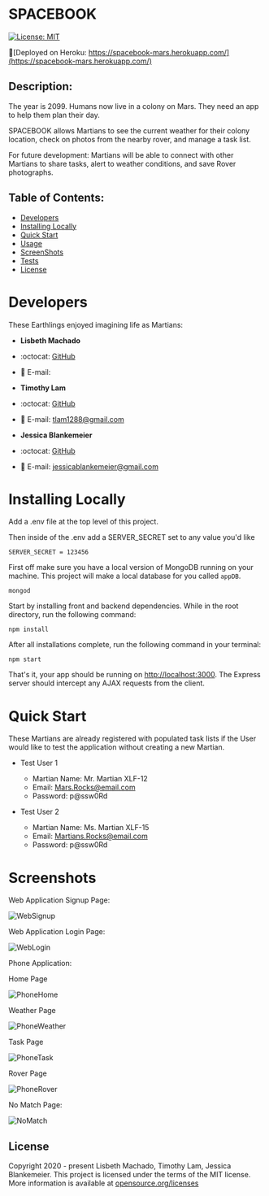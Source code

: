 # SPACEBOOK
[![License: MIT](https://img.shields.io/badge/License-MIT-yellow.svg)](https://opensource.org/licenses/MIT)

🚀[Deployed on Heroku: https://spacebook-mars.herokuapp.com/](https://spacebook-mars.herokuapp.com/)

## Description:  
 The year is 2099. Humans now live in a colony on Mars. They need an app to help them plan their day. 
 
SPACEBOOK allows Martians to see the current weather for their colony location, check on photos from the nearby rover, and manage a task list. 

For future development: Martians will be able to connect with other Martians to share tasks, alert to weather conditions, and save Rover photographs. 

## Table of Contents:
* [Developers](#developers)
* [Installing Locally](#installing-locally)
* [Quick Start](#quick-start)
* [Usage](./USAGE.md)
* [ScreenShots](#screenshots)
* [Tests](./Tests)
* [License](#license)

# Developers
These Earthlings enjoyed imagining life as Martians:

* **Lisbeth Machado**
* :octocat: [GitHub](https://github.com/lisbethmachado)
* 📧 E-mail: 

* **Timothy Lam**
* :octocat: [GitHub](https://github.com/tlam1288)
*  📧 E-mail: tlam1288@gmail.com

* **Jessica Blankemeier**
* :octocat: [GitHub](https://github.com/jessicablank)
*  📧 E-mail: jessicablankemeier@gmail.com

# Installing Locally

Add a .env file at the top level of this project.

Then inside of the .env add a SERVER_SECRET set to any value you'd like

```
SERVER_SECRET = 123456
```

First off make sure you have a local version of MongoDB running on your machine. This project will make a local database for you called `appDB`.

```
mongod
```

Start by installing front and backend dependencies. While in the root directory, run the following command:

```
npm install
```

After all installations complete, run the following command in your terminal:

```
npm start
```

That's it, your app should be running on <http://localhost:3000>. The Express server should intercept any AJAX requests from the client.

# Quick Start
These Martians are already registered with populated task lists if the User would like to test the application without creating a new Martian. 

* Test User 1

    * Martian Name: Mr. Martian XLF-12
    * Email: Mars.Rocks@email.com
    * Password: p@ssw0Rd

* Test User 2

    * Martian Name: Ms. Martian XLF-15
    * Email: Martians.Rocks@email.com
    * Password: p@ssw0Rd

# Screenshots

Web Application Signup Page:

![WebSignup](./assets/spacebook-web-signup.PNG)

Web Application Login Page:

![WebLogin](./assets/spacebook-web-login.PNG)

Phone Application:

Home Page

![PhoneHome](./assets/sapcebook-phone-home.png)

Weather Page

![PhoneWeather](./assets/spacebook-phone-weatherfull.png)

Task Page

![PhoneTask](./assets/spacebook-phone-taskfull.png)

Rover Page

![PhoneRover](./assets/spacebook-phone-rover.png)

No Match Page:

![NoMatch](./assets/no-match.PNG)

## License
Copyright 2020 - present Lisbeth Machado, Timothy Lam, Jessica Blankemeier.
This project is licensed under the terms of the MIT license. 
More information is available at [opensource.org/licenses](https://opensource.org/licenses/MIT)

